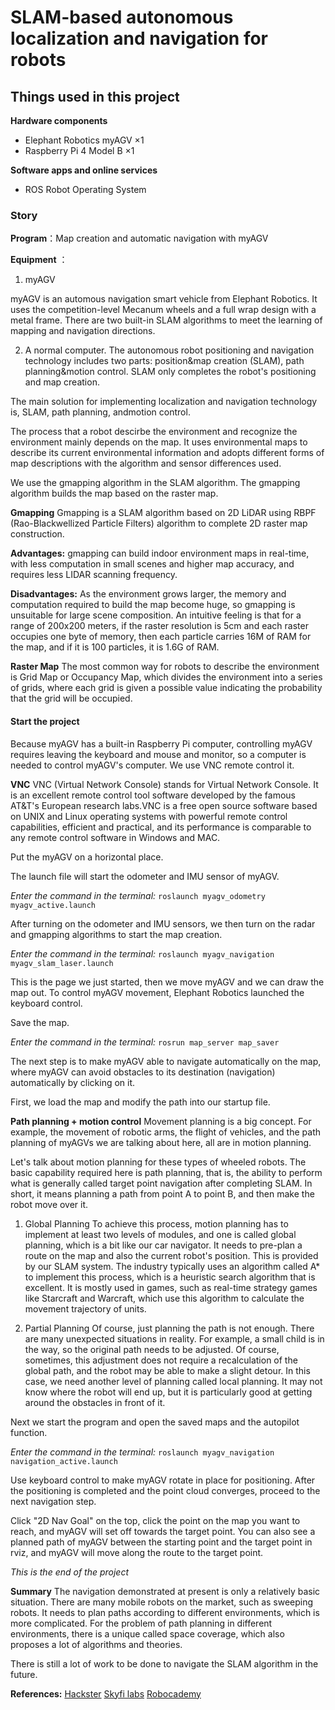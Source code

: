 # SLAM-based autonomous localization and navigation for robots

## Things used in this project
**Hardware components**
* Elephant Robotics myAGV ×1		
* Raspberry Pi 4 Model B ×1	

**Software apps and online services**
* ROS Robot Operating System


### Story

**Program**：Map creation and automatic navigation with myAGV

**Equipment** ：
1. myAGV

myAGV is an automous navigation smart vehicle from Elephant Robotics. It uses the competition-level Mecanum wheels and a full wrap design with a metal frame. There are two built-in SLAM algorithms to meet the learning of mapping and navigation directions.

2. A normal computer.
The autonomous robot positioning and navigation technology includes two parts: position&map creation (SLAM), path planning&motion control. SLAM only completes the robot's positioning and map creation.

The main solution for implementing localization and navigation technology is, SLAM, path planning, andmotion control.

The process that a robot descirbe the environment and recognize the environment mainly depends on the map. It uses environmental maps to describe its current environmental information and adopts different forms of map descriptions with the algorithm and sensor differences used.

We use the gmapping algorithm in the SLAM algorithm. The gmapping algorithm builds the map based on the raster map.

**Gmapping**
Gmapping is a SLAM algorithm based on 2D LiDAR using RBPF (Rao-Blackwellized Particle Filters) algorithm to complete 2D raster map construction.

**Advantages:** gmapping can build indoor environment maps in real-time, with less computation in small scenes and higher map accuracy, and requires less LIDAR scanning frequency.

**Disadvantages:** As the environment grows larger, the memory and computation required to build the map become huge, so gmapping is unsuitable for large scene composition. An intuitive feeling is that for a range of 200x200 meters, if the raster resolution is 5cm and each raster occupies one byte of memory, then each particle carries 16M of RAM for the map, and if it is 100 particles, it is 1.6G of RAM.

**Raster Map**
The most common way for robots to describe the environment is Grid Map or Occupancy Map, which divides the environment into a series of grids, where each grid is given a possible value indicating the probability that the grid will be occupied.

#### Start the project
Because myAGV has a built-in Raspberry Pi computer, controlling myAGV requires leaving the keyboard and mouse and monitor, so a computer is needed to control myAGV's computer. We use VNC remote control it.

**VNC**
VNC (Virtual Network Console) stands for Virtual Network Console. It is an excellent remote control tool software developed by the famous AT&T's European research labs.VNC is a free open source software based on UNIX and Linux operating systems with powerful remote control capabilities, efficient and practical, and its performance is comparable to any remote control software in Windows and MAC.

Put the myAGV on a horizontal place.

The launch file will start the odometer and IMU sensor of myAGV.

_Enter the command in the terminal:_
```roslaunch myagv_odometry myagv_active.launch```

After turning on the odometer and IMU sensors, we then turn on the radar and gmapping algorithms to start the map creation.

_Enter the command in the terminal:_
```roslaunch myagv_navigation myagv_slam_laser.launch```

This is the page we just started, then we move myAGV and we can draw the map out. To control myAGV movement, Elephant Robotics launched the keyboard control.

Save the map.

_Enter the command in the terminal:_
```rosrun map_server map_saver```

The next step is to make myAGV able to navigate automatically on the map, where myAGV can avoid obstacles to its destination (navigation) automatically by clicking on it.

First, we load the map and modify the path into our startup file.

**Path planning + motion control**
Movement planning is a big concept. For example, the movement of robotic arms, the flight of vehicles, and the path planning of myAGVs we are talking about here, all are in motion planning.

Let's talk about motion planning for these types of wheeled robots. The basic capability required here is path planning, that is, the ability to perform what is generally called target point navigation after completing SLAM. In short, it means planning a path from point A to point B, and then make the robot move over it.

1. Global Planning
To achieve this process, motion planning has to implement at least two levels of modules, and one is called global planning, which is a bit like our car navigator. It needs to pre-plan a route on the map and also the current robot's position. This is provided by our SLAM system. The industry typically uses an algorithm called A* to implement this process, which is a heuristic search algorithm that is excellent. It is mostly used in games, such as real-time strategy games like Starcraft and Warcraft, which use this algorithm to calculate the movement trajectory of units.

2. Partial Planning
Of course, just planning the path is not enough. There are many unexpected situations in reality. For example, a small child is in the way, so the original path needs to be adjusted. Of course, sometimes, this adjustment does not require a recalculation of the global path, and the robot may be able to make a slight detour. In this case, we need another level of planning called local planning. It may not know where the robot will end up, but it is particularly good at getting around the obstacles in front of it.

Next we start the program and open the saved maps and the autopilot function.

_Enter the command in the terminal:_
```roslaunch myagv_navigation navigation_active.launch```

Use keyboard control to make myAGV rotate in place for positioning. After the positioning is completed and the point cloud converges, proceed to the next navigation step.

Click "2D Nav Goal" on the top, click the point on the map you want to reach, and myAGV will set off towards the target point. You can also see a planned path of myAGV between the starting point and the target point in rviz, and myAGV will move along the route to the target point.

_This is the end of the project_

**Summary**
The navigation demonstrated at present is only a relatively basic situation. There are many mobile robots on the market, such as sweeping robots. It needs to plan paths according to different environments, which is more complicated. For the problem of path planning in different environments, there is a unique called space coverage, which also proposes a lot of algorithms and theories.

There is still a lot of work to be done to navigate the SLAM algorithm in the future.

**References:**
[Hackster](https://www.hackster.io/)
[<Packt>](https://www.packtpub.com/product/ros-robotics-projects)
[Skyfi labs](https://www.skyfilabs.com/blog/10-simple-ros-projects-for-beginners)
[Robocademy](https://robocademy.com/2020/10/15/open-source-ros-projects-from-ros-developer-learning-path/)
